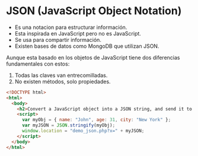 # JSON (JavaScript Object Notation)

* Es una notacion para estructurar información.
* Esta inspirada en JavaScript pero no es JavaScript.
* Se usa para compartir información.
* Existen bases de datos como MongoDB que utilizan JSON.

Aunque esta basado en los objetos de JavaScript tiene dos diferencias fundamentales con estos:
  1. Todas las claves van entrecomilladas.
  2. No existen métodos, solo propiedades.

```html
<!DOCTYPE html>
<html>
  <body>
    <h2>Convert a JavaScript object into a JSON string, and send it to the server.</h2>
    <script>
      var myObj = { name: "John", age: 31, city: "New York" };
      var myJSON = JSON.stringify(myObj);
      window.location = "demo_json.php?x=" + myJSON;
    </script>
  </body>
</html>
```